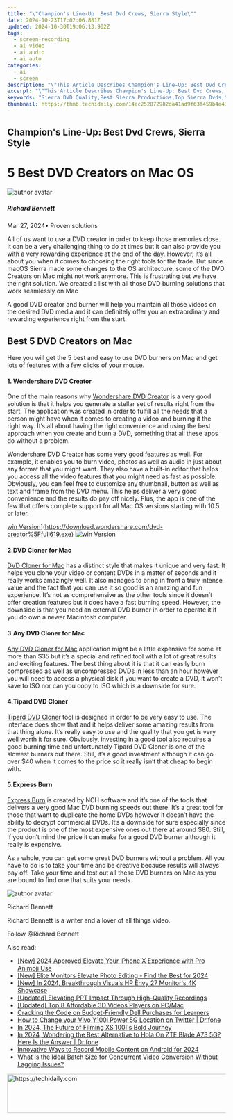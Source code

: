 ```yaml
---
title: "\"Champion's Line-Up  Best Dvd Crews, Sierra Style\""
date: 2024-10-23T17:02:06.881Z
updated: 2024-10-30T19:06:13.902Z
tags: 
  - screen-recording
  - ai video
  - ai audio
  - ai auto
categories: 
  - ai
  - screen
description: "\"This Article Describes Champion's Line-Up: Best Dvd Crews, Sierra Style\""
excerpt: "\"This Article Describes Champion's Line-Up: Best Dvd Crews, Sierra Style\""
keywords: "Sierra DVD Quality,Best Sierra Productions,Top Sierra Dvds,Sierra Film Excellence,Sierra Cinematography,Premium Sierra Crews,Elite Sierra DVDs"
thumbnail: https://thmb.techidaily.com/14ec252872982da41ad9f63f459b4e43e487f639283132cbb2c57561289fd670.jpg
---
```


## Champion's Line-Up: Best Dvd Crews, Sierra Style

# 5 Best DVD Creators on Mac OS

![author avatar](https://images.wondershare.com/filmora/article-images/richard-bennett.jpg)

##### Richard Bennett

 Mar 27, 2024• Proven solutions

All of us want to use a DVD creator in order to keep those memories close. It can be a very challenging thing to do at times but it can also provide you with a very rewarding experience at the end of the day. However, it’s all about you when it comes to choosing the right tools for the trade. But since macOS Sierra made some changes to the OS architecture, some of the DVD Creators on Mac might not work anymore. This is frustrating but we have the right solution. We created a list with all those DVD burning solutions that work seamlessly on Mac

A good DVD creator and burner will help you maintain all those videos on the desired DVD media and it can definitely offer you an extraordinary and rewarding experience right from the start.

## Best 5 DVD Creators on Mac

Here you will get the 5 best and easy to use DVD burners on Mac and get lots of features with a few clicks of your mouse.

#### 1. Wondershare DVD Creator

One of the main reasons why [Wondershare DVD Creator](https://www.wondershare.com/pro/mac-dvd-creator.html) is a very good solution is that it helps you generate a stellar set of results right from the start. The application was created in order to fulfill all the needs that a person might have when it comes to creating a video and burning it the right way. It’s all about having the right convenience and using the best approach when you create and burn a DVD, something that all these apps do without a problem.

Wondershare DVD Creator has some very good features as well. For example, it enables you to burn video, photos as well as audio in just about any format that you might want. They also have a built-in editor that helps you access all the video features that you might need as fast as possible. Obviously, you can feel free to customize any thumbnail, button as well as text and frame from the DVD menu. This helps deliver a very good convenience and the results do pay off nicely. Plus, the app is one of the few that offers complete support for all Mac OS versions starting with 10.5 or later.

[win Version](https://images.wondershare.com/style/images/download-btn-win.png)](https://download.wondershare.com/dvd-creator%5Ffull619.exe) ![win Version](https://images.wondershare.com/style/images/download-btn-mac.png)

#### 2.DVD Cloner for Mac

[DVD Cloner for Mac](https://www.dvd-cloner.com/dvd-copy-for-mac.html) has a distinct style that makes it unique and very fast. It helps you clone your video or content DVDs in a matter of seconds and it really works amazingly well. It also manages to bring in front a truly intense value and the fact that you can use it so good is an amazing and fun experience. It’s not as comprehensive as the other tools since it doesn’t offer creation features but it does have a fast burning speed. However, the downside is that you need an external DVD burner in order to operate it if you do own a newer Macintosh computer.

#### 3.Any DVD Cloner for Mac

[Any DVD Cloner for Mac](http://www.dvdsmith.com/any-dvd-cloner-mac.html) application might be a little expensive for some at more than $35 but it’s a special and refined tool with a lot of great results and exciting features. The best thing about it is that it can easily burn compressed as well as uncompressed DVDs in less than an hour however you will need to access a physical disk if you want to create a DVD, it won’t save to ISO nor can you copy to ISO which is a downside for sure.

#### 4.Tipard DVD Cloner

[Tipard DVD Cloner](http://www.tipard.com/products-dvd-tools-mac.html) tool is designed in order to be very easy to use. The interface does show that and it helps deliver some amazing results from that thing alone. It’s really easy to use and the quality that you get is very well worth it for sure. Obviously, investing in a good tool also requires a good burning time and unfortunately Tipard DVD Cloner is one of the slowest burners out there. Still, it’s a good investment although it can go over $40 when it comes to the price so it really isn’t that cheap to begin with.

#### 5.Express Burn

[Express Burn](http://www.nch.com.au/burn/index.html) is created by NCH software and it’s one of the tools that delivers a very good Mac DVD burning speeds out there. It’s a great tool for those that want to duplicate the home DVDs however it doesn’t have the ability to decrypt commercial DVDs. It’s a downside for sure especially since the product is one of the most expensive ones out there at around $80\. Still, if you don’t mind the price it can make for a good DVD burner although it really is expensive.

As a whole, you can get some great DVD burners without a problem. All you have to do is to take your time and be creative because results will always pay off. Take your time and test out all these DVD burners on Mac as you are bound to find one that suits your needs.

![author avatar](https://images.wondershare.com/filmora/article-images/richard-bennett.jpg)

Richard Bennett

Richard Bennett is a writer and a lover of all things video.

Follow @Richard Bennett


<ins class="adsbygoogle"
     style="display:block"
     data-ad-format="autorelaxed"
     data-ad-client="ca-pub-7571918770474297"
     data-ad-slot="1223367746"></ins>



<ins class="adsbygoogle"
     style="display:block"
     data-ad-client="ca-pub-7571918770474297"
     data-ad-slot="8358498916"
     data-ad-format="auto"
     data-full-width-responsive="true"></ins>


<span class="atpl-alsoreadstyle">Also read:</span>
<div><ul>
<li><a href="https://fox-blue.techidaily.com/new-2024-approved-elevate-your-iphone-x-experience-with-pro-animoji-use/"><u>[New] 2024 Approved Elevate Your iPhone X Experience with Pro Animoji Use</u></a></li>
<li><a href="https://fox-blue.techidaily.com/new-elite-monitors-elevate-photo-editing-find-the-best-for-2024/"><u>[New] Elite Monitors Elevate Photo Editing - Find the Best for 2024</u></a></li>
<li><a href="https://fox-blue.techidaily.com/new-in-2024-breakthrough-visuals-hp-envy-27-monitors-4k-showcase/"><u>[New] In 2024, Breakthrough Visuals HP Envy 27 Monitor's 4K Showcase</u></a></li>
<li><a href="https://visual-screen-recording.techidaily.com/updated-elevating-ppt-impact-through-high-quality-recordings/"><u>[Updated] Elevating PPT Impact Through High-Quality Recordings</u></a></li>
<li><a href="https://fox-blue.techidaily.com/updated-top-8-affordable-3d-videos-players-on-pcmac/"><u>[Updated] Top 8 Affordable 3D Videos Players on PC/Mac</u></a></li>
<li><a href="https://techno-recovery.techidaily.com/cracking-the-code-on-budget-friendly-dell-purchases-for-learners/"><u>Cracking the Code on Budget-Friendly Dell Purchases for Learners</u></a></li>
<li><a href="https://review-topics.techidaily.com/how-to-change-your-vivo-y100i-power-5g-location-on-twitter-drfone-by-drfone-virtual-android/"><u>How to Change your Vivo Y100i Power 5G Location on Twitter | Dr.fone</u></a></li>
<li><a href="https://fox-blue.techidaily.com/in-2024-the-future-of-filming-xs-100is-bold-journey/"><u>In 2024, The Future of Filming XS 100I's Bold Journey</u></a></li>
<li><a href="https://phone-solutions.techidaily.com/in-2024-wondering-the-best-alternative-to-hola-on-zte-blade-a73-5g-here-is-the-answer-drfone-by-drfone-virtual-android/"><u>In 2024, Wondering the Best Alternative to Hola On ZTE Blade A73 5G? Here Is the Answer | Dr.fone</u></a></li>
<li><a href="https://on-screen-recording.techidaily.com/innovative-ways-to-record-mobile-content-on-android-for-2024/"><u>Innovative Ways to Record Mobile Content on Android for 2024</u></a></li>
<li><a href="https://win-able.techidaily.com/what-is-the-ideal-batch-size-for-concurrent-video-conversion-without-lagging-issues/"><u>What Is the Ideal Batch Size for Concurrent Video Conversion Without Lagging Issues?</u></a></li>
</ul></div>

<!-- affiliate ads begin -->
<a href="https://appsumo.8odi.net/c/5597632/2068408/7443" target="_top" id="2068408">
  <img src="//a.impactradius-go.com/display-ad/7443-2068408" border="0" alt="https://techidaily.com" width="728" height="90"/>
</a>
<img height="0" width="0" src="https://appsumo.8odi.net/i/5597632/2068408/7443" style="position:absolute;visibility:hidden;" border="0" />
<!-- affiliate ads end -->

